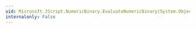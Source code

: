 ```yaml
---
uid: Microsoft.JScript.NumericBinary.EvaluateNumericBinary(System.Object,System.Object)
internalonly: False
---
```

